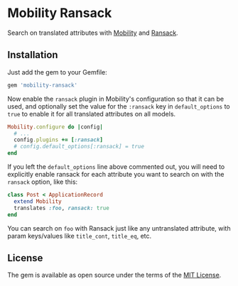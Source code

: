 Mobility Ransack
================

Search on translated attributes with
[Mobility](https://github.com/shioyama/mobility) and
[Ransack](https://github.com/activerecord-hackery/ransack).

## Installation

Just add the gem to your Gemfile:

```ruby
gem 'mobility-ransack'
```

Now enable the `ransack` plugin in Mobility's configuration so that it can be
used, and optionally set the value for the `:ransack` key in `default_options`
to `true` to enable it for all translated attributes on all models.

```ruby
Mobility.configure do |config|
  # ...
  config.plugins += [:ransack]
  # config.default_options[:ransack] = true
end
```

If you left the `default_options` line above commented out, you will need to
explicitly enable ransack for each attribute you want to search on with the
`ransack` option, like this:

```ruby
class Post < ApplicationRecord
  extend Mobility
  translates :foo, ransack: true
end
```

You can search on `foo` with Ransack just like any untranslated attribute, with
param keys/values like `title_cont`, `title_eq`, etc.

## License

The gem is available as open source under the terms of the [MIT License](https://opensource.org/licenses/MIT).
